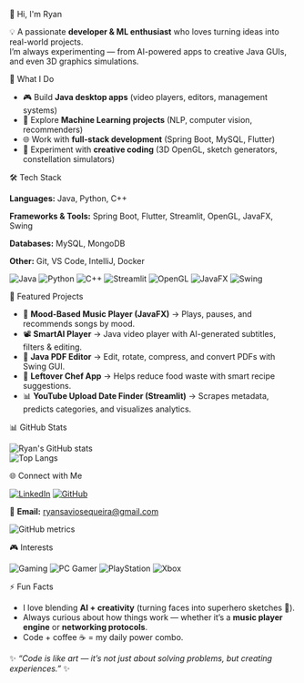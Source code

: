  👋 Hi, I'm Ryan   

💡 A passionate **developer & ML enthusiast** who loves turning ideas into real-world projects.  
I’m always experimenting — from AI-powered apps to creative Java GUIs, and even 3D graphics simulations.  



 🚀 What I Do
- 🎮 Build **Java desktop apps** (video players, editors, management systems)  
- 🧠 Explore **Machine Learning projects** (NLP, computer vision, recommenders)  
- 🌐 Work with **full-stack development** (Spring Boot, MySQL, Flutter)  
- 🎨 Experiment with **creative coding** (3D OpenGL, sketch generators, constellation simulators)  



 🛠️ Tech Stack
 
**Languages:** Java, Python, C++

**Frameworks & Tools:** Spring Boot, Flutter, Streamlit, OpenGL, JavaFX, Swing  

**Databases:** MySQL, MongoDB  

**Other:** Git, VS Code, IntelliJ, Docker 

![Java](https://img.shields.io/badge/Java-ED8B00?style=flat&logo=openjdk&logoColor=white)
![Python](https://img.shields.io/badge/Python-3776AB?style=flat&logo=python&logoColor=white)
![C++](https://img.shields.io/badge/C++-00599C?style=flat&logo=c%2B%2B&logoColor=white)
![Streamlit](https://img.shields.io/badge/Streamlit-FF4B4B?style=flat&logo=streamlit&logoColor=white)
![OpenGL](https://img.shields.io/badge/OpenGL-5586A4?style=flat&logo=opengl&logoColor=white)
![JavaFX](https://img.shields.io/badge/JavaFX-1F8ACB?style=flat&logo=openjdk&logoColor=white)
![Swing](https://img.shields.io/badge/Java-Swing-007396?style=flat&logo=java&logoColor=white) 



 📌 Featured Projects
- 🎵 **Mood-Based Music Player (JavaFX)** → Plays, pauses, and recommends songs by mood.  
- 📽️ **SmartAI Player** → Java video player with AI-generated subtitles, filters & editing.  
- 📝 **Java PDF Editor** → Edit, rotate, compress, and convert PDFs with Swing GUI.   
- 🍳 **Leftover Chef App** → Helps reduce food waste with smart recipe suggestions.  
- 📊 **YouTube Upload Date Finder (Streamlit)** → Scrapes metadata, predicts categories, and visualizes analytics.  



 📊 GitHub Stats
 
![Ryan's GitHub stats](https://github-readme-stats.vercel.app/api?username=RyanSavio2005&show_icons=true&theme=radical)  
![Top Langs](https://github-readme-stats.vercel.app/api/top-langs/?username=RyanSavio2005&layout=compact&theme=radical)
 

 🌐 Connect with Me
 
[![LinkedIn](https://img.shields.io/badge/LinkedIn-blue?style=flat&logo=linkedin)]([https://linkedin.com/in/YOUR-LINKEDIN](https://www.linkedin.com/in/ryan-savio-sequeira-6a01ba359/))  
[![GitHub](https://img.shields.io/badge/GitHub-Follow-lightgrey?logo=github)](https://github.com/RyanSavio2005)  

 
📧 **Email:** ryansaviosequeira@gmail.com


![GitHub metrics](https://raw.githubusercontent.com/RyanSavio2005/RyanSavio2005/main/github-metrics.svg)



🎮 Interests

![Gaming](https://img.shields.io/badge/Gaming-🎮-blueviolet)
![PC Gamer](https://img.shields.io/badge/PC-Gamer-red?logo=steam)
![PlayStation](https://img.shields.io/badge/PlayStation-005CA0?logo=playstation&logoColor=white)
![Xbox](https://img.shields.io/badge/Xbox-107C10?logo=xbox&logoColor=white)



 ⚡ Fun Facts
- I love blending **AI + creativity** (turning faces into superhero sketches 🚀).  
- Always curious about how things work — whether it’s a **music player engine** or **networking protocols**.  
- Code + coffee ☕ = my daily power combo.  


✨ *“Code is like art — it’s not just about solving problems, but creating experiences.”* ✨

